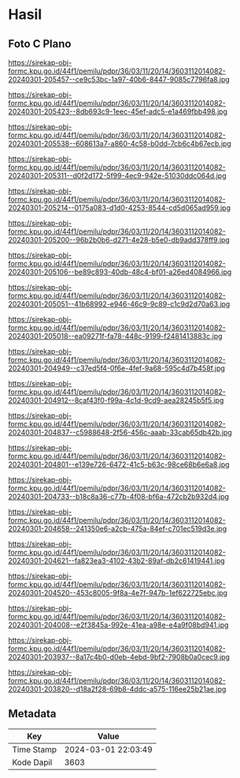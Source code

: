 # Hasil

## Foto C Plano

https://sirekap-obj-formc.kpu.go.id/44f1/pemilu/pdpr/36/03/11/20/14/3603112014082-20240301-205457--ce9c53bc-1a97-40b6-8447-9085c7796fa8.jpg

https://sirekap-obj-formc.kpu.go.id/44f1/pemilu/pdpr/36/03/11/20/14/3603112014082-20240301-205423--8db693c9-1eec-45ef-adc5-e1a469fbb498.jpg

https://sirekap-obj-formc.kpu.go.id/44f1/pemilu/pdpr/36/03/11/20/14/3603112014082-20240301-205538--608613a7-a860-4c58-b0dd-7cb6c4b67ecb.jpg

https://sirekap-obj-formc.kpu.go.id/44f1/pemilu/pdpr/36/03/11/20/14/3603112014082-20240301-205311--d0f2d172-5f99-4ec9-942e-51030ddc064d.jpg

https://sirekap-obj-formc.kpu.go.id/44f1/pemilu/pdpr/36/03/11/20/14/3603112014082-20240301-205214--0175a083-d1d0-4253-8544-cd5d065ad959.jpg

https://sirekap-obj-formc.kpu.go.id/44f1/pemilu/pdpr/36/03/11/20/14/3603112014082-20240301-205200--96b2b0b6-d271-4e28-b5e0-db9add378ff9.jpg

https://sirekap-obj-formc.kpu.go.id/44f1/pemilu/pdpr/36/03/11/20/14/3603112014082-20240301-205106--be89c893-40db-48c4-bf01-a26ed4084966.jpg

https://sirekap-obj-formc.kpu.go.id/44f1/pemilu/pdpr/36/03/11/20/14/3603112014082-20240301-205051--41b68992-e946-46c9-9c89-c1c9d2d70a63.jpg

https://sirekap-obj-formc.kpu.go.id/44f1/pemilu/pdpr/36/03/11/20/14/3603112014082-20240301-205018--ea09271f-fa78-448c-9199-f2481413883c.jpg

https://sirekap-obj-formc.kpu.go.id/44f1/pemilu/pdpr/36/03/11/20/14/3603112014082-20240301-204949--c37ed5f4-0f6e-4fef-9a68-595c4d7b458f.jpg

https://sirekap-obj-formc.kpu.go.id/44f1/pemilu/pdpr/36/03/11/20/14/3603112014082-20240301-204912--8caf43f0-f99a-4c1d-9cd9-aea28245b5f5.jpg

https://sirekap-obj-formc.kpu.go.id/44f1/pemilu/pdpr/36/03/11/20/14/3603112014082-20240301-204837--c5988648-2f56-456c-aaab-33cab65db42b.jpg

https://sirekap-obj-formc.kpu.go.id/44f1/pemilu/pdpr/36/03/11/20/14/3603112014082-20240301-204801--e139e726-6472-41c5-b63c-98ce68b6e6a8.jpg

https://sirekap-obj-formc.kpu.go.id/44f1/pemilu/pdpr/36/03/11/20/14/3603112014082-20240301-204733--b18c8a36-c77b-4f08-bf6a-472cb2b932d4.jpg

https://sirekap-obj-formc.kpu.go.id/44f1/pemilu/pdpr/36/03/11/20/14/3603112014082-20240301-204658--241350e6-a2cb-475a-84ef-c701ec519d3e.jpg

https://sirekap-obj-formc.kpu.go.id/44f1/pemilu/pdpr/36/03/11/20/14/3603112014082-20240301-204621--fa823ea3-4102-43b2-89af-db2c61419441.jpg

https://sirekap-obj-formc.kpu.go.id/44f1/pemilu/pdpr/36/03/11/20/14/3603112014082-20240301-204520--453c8005-9f8a-4e7f-947b-1ef622725ebc.jpg

https://sirekap-obj-formc.kpu.go.id/44f1/pemilu/pdpr/36/03/11/20/14/3603112014082-20240301-204008--e2f3845a-992e-41ea-a98e-e4a9f08bd941.jpg

https://sirekap-obj-formc.kpu.go.id/44f1/pemilu/pdpr/36/03/11/20/14/3603112014082-20240301-203937--8a17c4b0-d0eb-4ebd-9bf2-7908b0a0cec9.jpg

https://sirekap-obj-formc.kpu.go.id/44f1/pemilu/pdpr/36/03/11/20/14/3603112014082-20240301-203820--d18a2f28-69b8-4ddc-a575-116ee25b21ae.jpg


## Metadata

| Key        | Value               |
| ---------- | ------------------- |
| Time Stamp | 2024-03-01 22:03:49 |
| Kode Dapil | 3603                |



